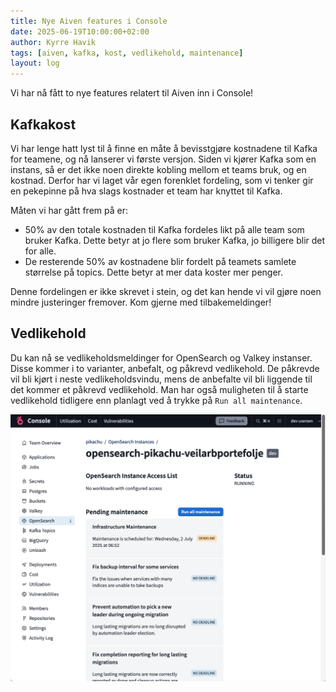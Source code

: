 ```yaml
---
title: Nye Aiven features i Console
date: 2025-06-19T10:00:00+02:00
author: Kyrre Havik
tags: [aiven, kafka, kost, vedlikehold, maintenance]
layout: log
---
```


Vi har nå fått to nye features relatert til Aiven inn i Console!

## Kafkakost

Vi har lenge hatt lyst til å finne en måte å bevisstgjøre kostnadene til Kafka for teamene, og nå lanserer vi første versjon.
Siden vi kjører Kafka som en instans, så er det ikke noen direkte kobling mellom et teams bruk, og en kostnad.
Derfor har vi laget vår egen forenklet fordeling, som vi tenker gir en pekepinne på hva slags kostnader et team har knyttet til Kafka.

Måten vi har gått frem på er:
- 50% av den totale kostnaden til Kafka fordeles likt på alle team som bruker Kafka.
  Dette betyr at jo flere som bruker Kafka, jo billigere blir det for alle.
- De resterende 50% av kostnadene blir fordelt på teamets samlete størrelse på topics.
  Dette betyr at mer data koster mer penger.

Denne fordelingen er ikke skrevet i stein, og det kan hende vi vil gjøre noen mindre justeringer fremover.
Kom gjerne med tilbakemeldinger!

## Vedlikehold

Du kan nå se vedlikeholdsmeldinger for OpenSearch og Valkey instanser.
Disse kommer i to varianter, anbefalt, og påkrevd vedlikehold.
De påkrevde vil bli kjørt i neste vedlikeholdsvindu, mens de anbefalte vil bli liggende til det kommer et påkrevd vedlikehold.
Man har også muligheten til å starte vedlikehold tidligere enn planlagt ved å trykke på `Run all maintenance`.

![](/images/opensearch-maintenance.png)
